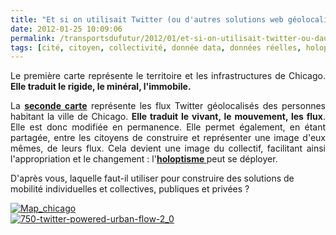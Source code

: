 ```yaml
---
title: "Et si on utilisait Twitter (ou d'autres solutions web géolocalisées) pour connaitre et repenser les flux des voyageurs ?"
date: 2012-01-25 10:09:06
permalink: /transportsdufutur/2012/01/et-si-on-utilisait-twitter-ou-dautres-solutions-web-geolocalisees-pour-connaitre-et-repenser-les-flu.html
tags: [cité, citoyen, collectivité, donnée data, données réelles, holoptisme, intelligence collective, internet, Service de mobilité]
---
```


<p style="text-align: justify">Le première carte représente le territoire et les infrastructures de Chicago. <strong>Elle traduit le rigide, le minéral, l'immobile. </strong></p> <p style="text-align: justify">La <a href="http://www.fastcodesign.com/1665884/infographic-of-the-day-could-twitter-help-us-create-smarter-transit-routes" target="_blank"><strong>seconde carte</strong></a> représente les flux Twitter géolocalisés des personnes habitant la ville de Chicago. <strong>Elle traduit le vivant, le mouvement, les flux</strong>. Elle est donc modifiée en permanence. Elle permet également, en étant partagée, entre les citoyens de construire et représenter une image d'eux mêmes, de leurs flux. Cela devient une image du collectif, facilitant ainsi l'appropriation et le changement : l'<a href="https://gabrielplassat.github.io/transportsdufutur/2012/01/le-nouveau-monde-2012-nm2012-arrive-il-va-en-surprendre-plus-dun.html" target="_blank"><strong>holoptisme </strong></a>peut se déployer.</p> <p>D'après vous, laquelle faut-il utiliser pour construire des solutions de mobilité individuelles et collectives, publiques et privées ?</p>   <!--more-->  <a href="https://gabrielplassat.github.io/transportsdufutur/wp-content/uploads/sites/6/old/6a0120a66d2ad4970b01630015cb60970d-800wi.jpg" rel="lightbox"><img alt="Map_chicago" class="asset  asset-image at-xid-6a0120a66d2ad4970b01630015cb60970d" src="/wp-content/uploads/sites/6/old/6a0120a66d2ad4970b01630015cb60970d-500wi.jpg" style="margin-left: auto;margin-right: auto" title="Map_chicago" /></a><br /> <a href="https://gabrielplassat.github.io/transportsdufutur/wp-content/uploads/sites/6/old/6a0120a66d2ad4970b01630015d255970d-pi.jpg"><img alt="750-twitter-powered-urban-flow-2_0" border="0" class="asset  asset-image at-xid-6a0120a66d2ad4970b01630015d255970d image-full" src="/wp-content/uploads/sites/6/old/6a0120a66d2ad4970b01630015d255970d-800wi.jpg" title="750-twitter-powered-urban-flow-2_0" /></a><br /><br /><br />
